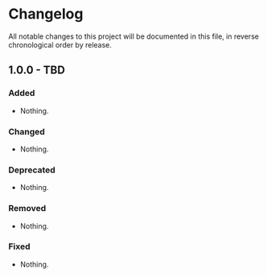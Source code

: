 # Changelog

All notable changes to this project will be documented in this file, in reverse chronological order by release.

## 1.0.0 - TBD

### Added

- Nothing.

### Changed

- Nothing.

### Deprecated

- Nothing.

### Removed

- Nothing.

### Fixed

- Nothing.
